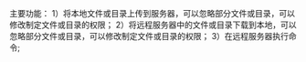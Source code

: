 主要功能：
    1）将本地文件或目录上传到服务器，可以忽略部分文件或目录，可以修改制定文件或目录的权限；
    2）将远程服务器中的文件或目录下载到本地，可以忽略部分文件或目录，可以修改制定文件或目录的权限；
    3）在远程服务器执行命令;
    